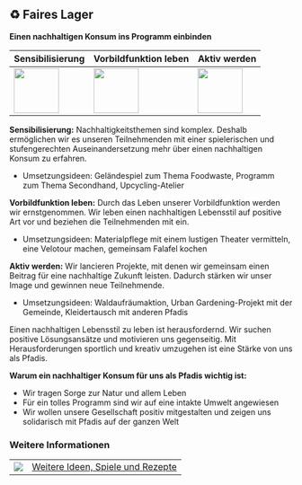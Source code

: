 ♻️ Faires Lager
--------------

**Einen nachhaltigen Konsum ins Programm einbinden**

 <table class="spec">
    <thead>
        <tr>
            <th>Sensibilisierung</th>
            <th>Vorbildfunktion leben</th>
            <th>Aktiv werden</th>
        </tr>
       </thead>
       <tbody>
        <tr>
            <td><img height="80px" width="80px" src="images/piktos/Icon_Sensibilisierung.png" /></td>
            <td><img height="80px" width="80px" src="images/piktos/Icon_Vorbildfunktion.png" /></td>
            <td><img height="80px" width="80px" src="images/piktos/Icon_Aktiv_werden.png" /></td>
        </tr>
       </body>
 </table>


**Sensibilisierung:** Nachhaltigkeitsthemen sind komplex. Deshalb ermöglichen wir es unseren Teilnehmenden mit einer spielerischen und stufengerechten Auseinandersetzung mehr über einen nachhaltigen Konsum zu erfahren.

- Umsetzungsideen: Geländespiel zum Thema Foodwaste, Programm zum Thema Secondhand, Upcycling-Atelier


**Vorbildfunktion leben:** Durch das Leben unserer Vorbildfunktion werden wir ernstgenommen. Wir leben einen nachhaltigen Lebensstil auf positive Art vor und beziehen die Teilnehmenden mit ein.

- Umsetzungsideen: Materialpflege mit einem lustigen Theater vermitteln, eine Velotour machen, gemeinsam Falafel kochen

**Aktiv werden:** Wir lancieren Projekte, mit denen wir gemeinsam einen Beitrag für eine nachhaltige Zukunft leisten. Dadurch stärken wir unser Image und gewinnen neue Teilnehmende.

- Umsetzungsideen: Waldaufräumaktion, Urban Gardening-Projekt mit der Gemeinde, Kleidertausch mit anderen Pfadis

Einen nachhaltigen Lebensstil zu leben ist herausfordernd. Wir suchen positive Lösungsansätze und motivieren uns gegenseitig. Mit Herausforderungen sportlich und kreativ umzugehen ist eine Stärke von uns als Pfadis.

**Warum ein nachhaltiger Konsum für uns als Pfadis wichtig ist:**

- Wir tragen Sorge zur Natur und allem Leben
- Für ein tolles Programm sind wir auf eine intakte Umwelt angewiesen
- Wir wollen unsere Gesellschaft positiv mitgestalten und zeigen uns solidarisch mit Pfadis auf der ganzen Welt


### Weitere Informationen
| | |
|---|---|
| [![](images/piktos/www.png)][1] | [Weitere Ideen, Spiele und Rezepte][1] |

[1]: http://www.faires-lager.ch